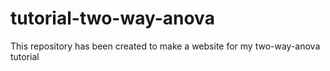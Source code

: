# tutorial-two-way-anova
This repository has been created to make a website for my two-way-anova tutorial
